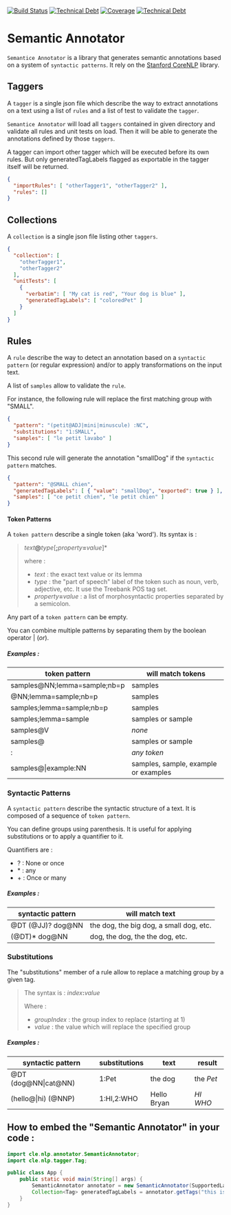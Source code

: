 [![Build Status](https://travis-ci.org/clecoq75/semantic-annotator.svg?branch=master)](https://travis-ci.org/clecoq75/semantic-annotator)
[![Technical Debt](https://sonarcloud.io/api/badges/measure?key=cle.nlp:semantic-annotator&metric=code_smells)](https://sonarcloud.io/dashboard?id=cle.nlp%3Asemantic-annotator)
[![Coverage](https://sonarcloud.io/api/badges/measure?key=cle.nlp:semantic-annotator&metric=coverage)](https://sonarcloud.io/dashboard?id=cle.nlp%3Asemantic-annotator)
[![Technical Debt](https://sonarcloud.io/api/badges/measure?key=cle.nlp:semantic-annotator&metric=sqale_debt_ratio)](https://sonarcloud.io/dashboard?id=cle.nlp%3Asemantic-annotator)

# Semantic Annotator

`Semantice Annotator` is a library that generates semantic annotations 
based on a system of `syntactic patterns`. It rely on the [Stanford CoreNLP](http://stanfordnlp.github.io/CoreNLP/) library.

## Taggers

A `tagger` is a single json file which describe the way to extract annotations 
on a text using a list of `rules` and a list of test to validate the `tagger`. 

`Semantice Annotator` will load all `taggers` contained in given directory and validate
all rules and unit tests on load. Then it will be able to generate the annotations
defined by those `taggers`.
 
A tagger can import other tagger which will be executed before its own rules. But only generatedTagLabels flagged as exportable in the tagger itself will be returned.

```json
{
  "importRules": [ "otherTagger1", "otherTagger2" ],
  "rules": []
}
```

## Collections

A `collection` is a single json file listing other `taggers`. 

```json
{
  "collection": [
    "otherTagger1",
    "otherTagger2"
  ],
  "unitTests": [
    {
      "verbatim": [ "My cat is red", "Your dog is blue" ],
      "generatedTagLabels": [ "coloredPet" ]
    }
  ]
}
```

## Rules

A `rule` describe the way to detect an annotation based on a `syntactic pattern` 
(or regular expression) and/or to apply transformations on the input text.

A list of `samples` allow to validate the `rule`.

For instance, the following rule will replace the first matching group with "SMALL".

```json
{
  "pattern": "(petit@ADJ|mini|minuscule) :NC",
  "substitutions": "1:SMALL",
  "samples": [ "le petit lavabo" ]
}
```

This second rule will generate the annotation "smallDog" if the `syntactic pattern` matches.

```json
{
  "pattern": "@SMALL chien",
  "generatedTagLabels": [ { "value": "smallDog", "exported": true } ],
  "samples": [ "ce petit chien", "le petit chien" ]
}
```

#### Token Patterns

A `token pattern` describe a single token (aka 'word').
Its syntax is : 
> *text*__@__*type*[__;__*property*__=__*value*]\*
>
> where :
> - *text* : the exact text value or its lemma
> - *type* : the "part of speech" label of the token such as noun, verb, adjective, etc. It use the Treebank POS tag set.
> - *property*__=__*value* : a list of morphosyntactic properties separated by a semicolon.

Any part of a `token pattern` can be empty.

You can combine multiple patterns by separating them by the boolean operator | (*or*).

##### *Examples :*

| token pattern | will match tokens |
| --- | --- |
| samples@NN;lemma=sample;nb=p | samples |
| @NN;lemma=sample;nb=p | samples |
| samples;lemma=sample;nb=p | samples |
| samples;lemma=sample | samples or sample |
| samples@V | *none* |
| samples@ | samples or sample |
| : | *any token* |
| samples@&#124;example:NN | samples, sample, example or examples |

### Syntactic Patterns

A `syntactic pattern` describe the syntactic structure of a text. It is composed of a sequence of `token pattern`.

You can define groups using parenthesis. It is useful for applying substitutions or to apply a quantifier to it.

Quantifiers are :
* ? : None or once
* \* : any
* \+ : Once or many

##### *Examples :*

| syntactic pattern | will match text |
| --- | --- |
| @DT (@JJ)? dog@NN | the dog, the big dog, a small dog, etc. |
| (@DT)* dog@NN | dog, the dog, the the dog, etc. |

### Substitutions

The "substitutions" member of a rule allow to replace a matching group by a given tag.

> The syntax is : *index*__:__*value*
> 
> Where :
> - *groupIndex* : the group index to replace (starting at 1)
> - *value* : the value which will replace the specified group

##### *Examples :*

| syntactic pattern | substitutions | text | result |
| --- | --- | --- | --- |
| @DT (dog@NN&#124;cat@NN) | 1:Pet | the dog | the *Pet* |
| (hello@&#124;hi) (@NNP) | 1:HI,2:WHO | Hello Bryan | *HI* *WHO* |

## How to embed the "Semantic Annotator" in your code :
```java
import cle.nlp.annotator.SemanticAnnotator;
import cle.nlp.tagger.Tag;

public class App {
    public static void main(String[] args) {
        SemanticAnnotator annotator = new SemanticAnnotator(SupportedLanguages.FR, "/path/dir");
        Collection<Tag> generatedTagLabels = annotator.getTags("this is a text"); 
    }
}
```
